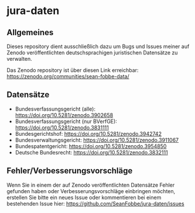 # jura-daten

## Allgemeines 

Dieses repository dient ausschließlich dazu um Bugs und Issues meiner auf Zenodo veröffentlichten deutschsprachigen juristischen Datensätze zu verwalten. 

Das Zenodo repository ist über diesen Link erreichbar: https://zenodo.org/communities/sean-fobbe-data/

## Datensätze

- Bundesverfassungsgericht (alle): https://doi.org/10.5281/zenodo.3902658
- Bundesverfassungsgericht (nur BVerfGE): https://doi.org/10.5281/zenodo.3831111
- Bundesgerichtshof: https://doi.org/10.5281/zenodo.3942742
- Bundesverwaltungsgericht: https://doi.org/10.5281/zenodo.3911067
- Bundespatentgericht: https://doi.org/10.5281/zenodo.3954850
- Deutsche Bundesrecht: https://doi.org/10.5281/zenodo.3832111

## Fehler/Verbesserungsvorschläge

Wenn Sie in einem der auf Zenodo veröffentlichten Datensätze Fehler gefunden haben oder Verbesserungsvorschläge einbringen möchten, erstellen Sie bitte ein neues Issue oder kommentieren bei einem bestehenden Issue hier: https://github.com/SeanFobbe/jura-daten/issues

